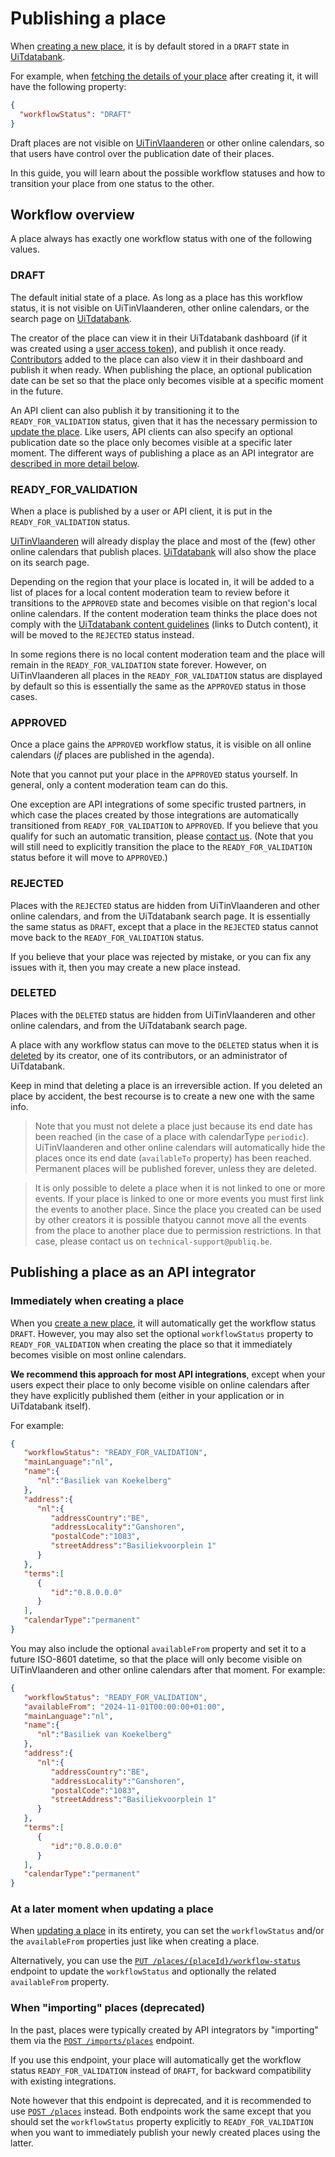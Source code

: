 # Publishing a place

When [creating a new place](./create.md), it is by default stored in a `DRAFT` state in [UiTdatabank](https://www.uitdatabank.be).

For example, when [fetching the details of your place](/reference/entry.json/paths/~1places~1{placeId}/get) after creating it, it will have the following property:

```json
{
  "workflowStatus": "DRAFT"
}
```

Draft places are not visible on [UiTinVlaanderen](https://www.uitinvlaanderen.be) or other online calendars, so that users have control over the publication date of their places.

In this guide, you will learn about the possible workflow statuses and how to transition your place from one status to the other.

## Workflow overview

A place always has exactly one workflow status with one of the following values.

### DRAFT

The default initial state of a place. As long as a place has this workflow status, it is not visible on UiTinVlaanderen, other online calendars, or the search page on [UiTdatabank](https://www.uitdatabank.be).

The creator of the place can view it in their UiTdatabank dashboard (if it was created using a [user access token](https://docs.publiq.be/docs/authentication/methods/user-access-token)), and publish it once ready. [Contributors](../shared/contributors.md) added to the place can also view it in their dashboard and publish it when ready. When publishing the place, an optional publication date can be set so that the place only becomes visible at a specific moment in the future.

An API client can also publish it by transitioning it to the `READY_FOR_VALIDATION` status, given that it has the necessary permission to [update the place](./update.md). Like users, API clients can also specify an optional publication date so the place only becomes visible at a specific later moment. The different ways of publishing a place as an API integrator are [described in more detail below](#publishing-an-place-as-an-api-integrator).

### READY\_FOR\_VALIDATION

When a place is published by a user or API client, it is put in the `READY_FOR_VALIDATION` status.

[UiTinVlaanderen](https://www.uitinvlaanderen.be) will already display the place and most of the (few) other online calendars that publish places.
[UiTdatabank](https://www.uitdatabank.be) will also show the place on its search page.

Depending on the region that your place is located in, it will be added to a list of places for a local content moderation team to review before it transitions to the `APPROVED` state and becomes visible on that region's local online calendars. If the content moderation team thinks the place does not comply with the [UiTdatabank content guidelines](https://helpdesk.publiq.be/hc/nl/articles/360008702459-Welke-activiteiten-mag-ik-invoeren-in-UiTdatabank-) (links to Dutch content), it will be moved to the `REJECTED` status instead.

In some regions there is no local content moderation team and the place will remain in the `READY_FOR_VALIDATION` state forever. However, on UiTinVlaanderen all places in the `READY_FOR_VALIDATION` status are displayed by default so this is essentially the same as the `APPROVED` status in those cases.

### APPROVED

Once a place gains the `APPROVED` workflow status, it is visible on all online calendars (*if* places are published in the agenda).

Note that you cannot put your place in the `APPROVED` status yourself. In general, only a content moderation team can do this.

One exception are API integrations of some specific trusted partners, in which case the places created by those integrations are automatically transitioned from `READY_FOR_VALIDATION` to `APPROVED`. If you believe that you qualify for such an automatic transition, please [contact us](https://docs.publiq.be/#contact-us). (Note that you will still need to explicitly transition the place to the `READY_FOR_VALIDATION` status before it will move to `APPROVED`.)

### REJECTED

Places with the `REJECTED` status are hidden from UiTinVlaanderen and other online calendars, and from the UiTdatabank search page. It is essentially the same status as `DRAFT`, except that a place in the `REJECTED` status cannot move back to the `READY_FOR_VALIDATION` status.

If you believe that your place was rejected by mistake, or you can fix any issues with it, then you may create a new place instead.

### DELETED

Places with the `DELETED` status are hidden from UiTinVlaanderen and other online calendars, and from the UiTdatabank search page.

A place with any workflow status can move to the `DELETED` status when it is [deleted](./delete.md) by its creator, one of its contributors, or an administrator of UiTdatabank.

Keep in mind that deleting a place is an irreversible action. If you deleted an place by accident, the best recourse is to create a new one with the same info.

> Note that you must not delete a place just because its end date has been reached (in the case of a place with calendarType `periodic`). UiTinVlaanderen and other online calendars will automatically hide the places once its end date (`availableTo` property) has been reached. Permanent places will be published forever, unless they are deleted.

<!-- theme: warning -->

> It is only possible to delete a place when it is not linked to one or more events. If your place is linked to one or more events you must first link the events to another place. Since the place you created can be used by other creators it is possible thatyou cannot move all the events from the place to another place due to permission restrictions. In that case, please contact us on `technical-support@publiq.be`.

## Publishing a place as an API integrator

### Immediately when creating a place

When you [create a new place](./create.md), it will automatically get the workflow status `DRAFT`. However, you may also set the optional `workflowStatus` property to `READY_FOR_VALIDATION` when creating the place so that it immediately becomes visible on most online calendars.

**We recommend this approach for most API integrations**, except when your users expect their place to only become visible on online calendars after they have explicitly published them (either in your application or in UiTdatabank itself).

For example:

```json
{
   "workflowStatus": "READY_FOR_VALIDATION",
   "mainLanguage":"nl",
   "name":{
      "nl":"Basiliek van Koekelberg"
   },
   "address":{
      "nl":{
         "addressCountry":"BE",
         "addressLocality":"Ganshoren",
         "postalCode":"1083",
         "streetAddress":"Basiliekvoorplein 1"
      }
   },
   "terms":[
      {
         "id":"0.8.0.0.0"
      }
   ],
   "calendarType":"permanent"
}
```

You may also include the optional `availableFrom` property and set it to a future ISO-8601 datetime, so that the place will only become visible on UiTinVlaanderen and other online calendars after that moment. For example:

```json
{
   "workflowStatus": "READY_FOR_VALIDATION",
   "availableFrom": "2024-11-01T00:00:00+01:00",
   "mainLanguage":"nl",
   "name":{
      "nl":"Basiliek van Koekelberg"
   },
   "address":{
      "nl":{
         "addressCountry":"BE",
         "addressLocality":"Ganshoren",
         "postalCode":"1083",
         "streetAddress":"Basiliekvoorplein 1"
      }
   },
   "terms":[
      {
         "id":"0.8.0.0.0"
      }
   ],
   "calendarType":"permanent"
}
```

### At a later moment when updating a place

When [updating a place](./update.md) in its entirety, you can set the `workflowStatus` and/or the `availableFrom` properties just like when creating a place.

Alternatively, you can use the [`PUT /places/{placeId}/workflow-status`](/reference/entry.json/paths/~1places~1{placeId}~1workflow-status/put) endpoint to update the `workflowStatus` and optionally the related `availableFrom` property.

### When "importing" places (deprecated)

In the past, places were typically created by API integrators by "importing" them via the [`POST /imports/places`](/reference/entry.json/paths/~1imports~1places/post) endpoint.

If you use this endpoint, your place will automatically get the workflow status `READY_FOR_VALIDATION` instead of `DRAFT`, for backward compatibility with existing integrations.

Note however that this endpoint is deprecated, and it is recommended to use [`POST /places`](/reference/entry.json/paths/~1places/post) instead. Both endpoints work the same except that you should set the `workflowStatus` property explicitly to `READY_FOR_VALIDATION` when you want to immediately publish your newly created places using the latter.
